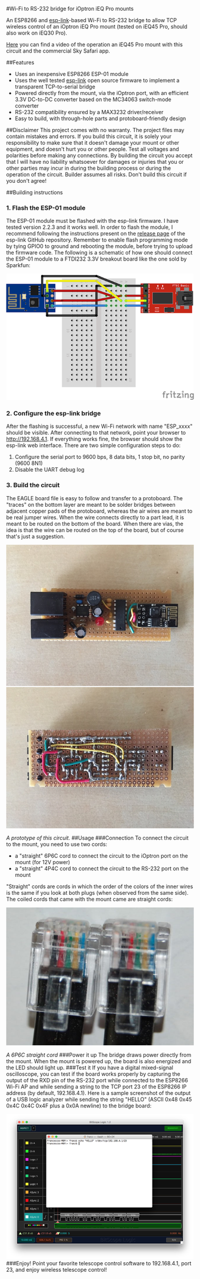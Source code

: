 #Wi-Fi to RS-232 bridge for iOptron iEQ Pro mounts

An ESP8266 and [esp-link](https://github.com/jeelabs/esp-link)-based Wi-Fi to RS-232 bridge to allow TCP wireless control of an iOptron iEQ Pro mount (tested on iEQ45 Pro, should also work on iEQ30 Pro).

[Here](https://www.youtube.com/watch?v=_uhQ0Lzc3-E) you can find a video of the operation an iEQ45 Pro mount with this circuit and the commercial Sky Safari app.

##Features
* Uses an inexpensive ESP8266 ESP-01 module
* Uses the well tested [esp-link](https://github.com/jeelabs/esp-link) open source firmware to implement a transparent TCP-to-serial bridge
* Powered directly from the mount, via the iOptron port, with an efficient 3.3V DC-to-DC converter based on the MC34063 switch-mode converter
* RS-232 compatibility ensured by a MAX3232 driver/receiver
* Easy to build, with through-hole parts and protoboard-friendly design

##Disclaimer
This project comes with no warranty. The project files may contain mistakes and errors. If you build this circuit, it is solely your responsibility to make sure that it doesn't damage your mount or other equipment, and doesn't hurt you or other people. Test all voltages and polarities before making any connections. By building the circuit you accept that I will have no liability whatsoever for damages or injuries that you or other parties may incur in during the building process or during the operation of the circuit. Builder assumes all risks. Don't build this circuit if you don't agree!

##Building instructions
### 1. Flash the ESP-01 module
The ESP-01 module must be flashed with the esp-link firmware. I have tested version 2.2.3 and it works well.
In order to flash the module, I recommend following the instructions present on the [release page](https://github.com/jeelabs/esp-link/releases) of the esp-link GitHub repository. Remember to enable flash programming mode by tying GPIO0 to ground and rebooting the module, before trying to upload the firmware code. The following is a schematic of how one should connect the ESP-01 module to a FTDI232 3.3V breakout board like the one sold by Sparkfun:

![Flashing setup](images/flashing_setup.png "Hardware setup for flashing via USB")
### 2. Configure the esp-link bridge
After the flashing is successful, a new Wi-Fi network with name "ESP_xxxx" should be visible. After connecting to that network, point your browser to http://192.168.4.1. If everything works fine, the browser should show the esp-link web interface. There are two simple configuration steps to do:

1. Configure the serial port to 9600 bps, 8 data bits, 1 stop bit, no parity (9600 8N1)
2. Disable the UART debug log

### 3. Build the circuit
The EAGLE board file is easy to follow and transfer to a protoboard. The "traces" on the bottom layer are meant to be solder bridges between adjacent copper pads of the protoboard, whereas the air wires are meant to be real jumper wires. When the wire connects directly to a part lead, it is meant to be routed on the bottom of the board. When there are vias, the idea is that the wire can be routed on the top of the board, but of course that's just a suggestion.

![Prototype](images/prototype.jpg "Prototype on protoboard")
![Prototype back](images/prototype_back.jpg "Backside of the prototype board")

*A prototype of this circuit.*
##Usage
###Connection
To connect the circuit to the mount, you need to use two cords: 
* a "straight" 6P6C cord to connect the circuit to the iOptron port on the mount (for 12V power)
* a "straight" 4P4C cord to connect the circuit to the RS-232 port on the mount

"Straight" cords are cords in which the order of the colors of the inner wires is the same if you look at both plugs (when observed from the same side). The coiled cords that came with the mount came are straight cords:

![Straight cord plugs](images/straight_cord.jpg "Plugs of a straight cord")

*A 6P6C straight cord*
###Power it up
The bridge draws power directly from the mount. When the mount is powered up, the board is also energized and the LED should light up.
###Test it
If you have a digital mixed-signal oscilloscope, you can test if the board works properly by capturing the output of the RXD pin of the RS-232 port while connected to the ESP8266 Wi-Fi AP and while sending a string to the TCP port 23 of the ESP8266 IP address (by default, 192.168.4.1). Here is a sample screenshot of the output of a USB logic analyzer while sending the string "HELLO" (ASCII 0x48 0x45 0x4C 0x4C 0x4F plus a 0x0A newline) to the bridge board:

![Logic analyzer output](images/serialsnoop.png "Logic analyzer output")
###Enjoy!
Point your favorite telescope control software to 192.168.4.1, port 23, and enjoy wireless telescope control!